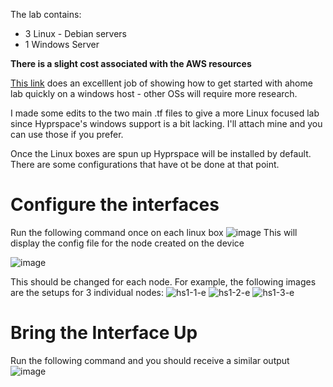 The lab contains: 
 - 3 Linux - Debian servers
 - 1 Windows Server

**There is a slight cost associated with the AWS resources**

[This link](https://philkeeble.com/automation/windows/activedirectory/AWS-RedTeam-ADLab-Setup/) does an excelllent job of showing how to get started with ahome lab quickly on a windows host - other OSs will require more research. 

I made some edits to the two main .tf files to give a more Linux focused lab since Hyprspace's windows support is a bit lacking. I'll attach mine and you can use those if you prefer. 

Once the Linux boxes are spun up Hyprspace will be installed by default. There are some configurations that have ot be done at that point.

# Configure the interfaces
Run the following command once on each linux box
![image](https://user-images.githubusercontent.com/86580417/162656233-373902c9-2b6d-4d46-8aee-5ee21b88c34a.png)
This will display the config file for the node created on the device

![image](https://user-images.githubusercontent.com/86580417/162656336-3d07f3fb-0d55-4a95-ba2e-a2cbf7b9c190.png)

This should be changed for each node. For example, the following images are the setups for 3 individual nodes: 
![hs1-1-e](https://user-images.githubusercontent.com/86580417/162657427-c6f2462d-64d4-4c36-b1d7-264a592298d4.png)
![hs1-2-e](https://user-images.githubusercontent.com/86580417/162657433-4b3f5c9b-64fa-4085-a947-b45dbd465ecf.png)
![hs1-3-e](https://user-images.githubusercontent.com/86580417/162657487-811140dc-935e-498f-aa1b-352153a1c899.png)

# Bring the Interface Up
Run the following command and you should receive a similar output
![image](https://user-images.githubusercontent.com/86580417/162657641-22ed55dc-7250-40ca-afa2-481810c027c0.png)
